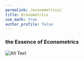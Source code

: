 ```yaml
---
permalink: /econometrics/
title: Econometrics
use_math: true
author_profile: false
---
```



### the Essence of Econometrics

![Alt Text](http://4.bp.blogspot.com/-qn3YRa-rr50/TZOzK29BAXI/AAAAAAAABCA/tZIYm6ApLhs/s1600/metrics_shirts_academicabstractions_com.jpg)




<!---
$$X_i$$

$$X_{i}$$

$$X^2_{i,j}$$


<!---

<div class='card-section'>
    <div class='skills'>
        <div class='skills-col'>
            <div class="skills-cat">Data Wrangling</div>
            <div class="skills-item">
                <img src="../images/logo/dplyr.jpg" width="30" alt="dplyr icon" title="dplyr">
                dplyr
            </div>
            <div class="skills-item">
                <img src="../images/logo/purrr.jpg" width="30" alt="purrr icon" title="purrr">
                purrr
            </div>
        </div>
        <div class='skills-col'>
            <div class="skills-cat">Machine Learning</div>
            <div class="skills-item">
                <img src="../images/logo/forecast.png" width="30" alt="forecast icon" title="forecast">
                forecast
            </div>
            <div class="skills-item">
                <img src="../images/logo/h2o.png" width="30" alt="h2o icon" title="h2o">
                h2o
            </div>
            <div class="skills-item">
                <img src="../images/logo/sklearn.png" width="30" alt="sklearn icon" title="scikit-learn">
                scikit-learn
            </div>
        </div>
        <div class='skills-col'>
            <div class="skills-cat">Data Viz/DL</div>
            <div class="skills-item">
                <img src="../images/logo/qliksense.PNG" width="30" alt="qliksense icon" title="qliksense">
                qliksense
            </div>
            <div class="skills-item">
                <img src="../images/logo/tableau.PNG" width="30" alt="tableau icon" title="tableau">
                tableau
            </div>
        </div>
        </div>
        </div>

--->
